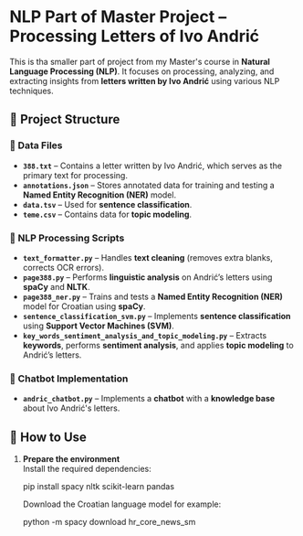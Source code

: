 # NLP Part of Master Project – Processing Letters of Ivo Andrić

This is tha smaller part of project from my Master's course in **Natural Language Processing (NLP)**. It focuses on processing, analyzing, and extracting insights from **letters written by Ivo Andrić** using various NLP techniques.

## 📂 Project Structure

### 🔹 Data Files
- **`388.txt`** – Contains a letter written by Ivo Andrić, which serves as the primary text for processing.
- **`annotations.json`** – Stores annotated data for training and testing a **Named Entity Recognition (NER)** model.
- **`data.tsv`** – Used for **sentence classification**.
- **`teme.csv`** – Contains data for **topic modeling**.

### 🔹 NLP Processing Scripts
- **`text_formatter.py`** – Handles **text cleaning** (removes extra blanks, corrects OCR errors).
- **`page388.py`** – Performs **linguistic analysis** on Andrić’s letters using **spaCy** and **NLTK**.
- **`page388_ner.py`** – Trains and tests a **Named Entity Recognition (NER)** model for Croatian using **spaCy**.
- **`sentence_classification_svm.py`** – Implements **sentence classification** using **Support Vector Machines (SVM)**.
- **`key_words_sentiment_analysis_and_topic_modeling.py`** – Extracts **keywords**, performs **sentiment analysis**, and applies **topic modeling** to Andrić’s letters.

### 🔹 Chatbot Implementation
- **`andric_chatbot.py`** – Implements a **chatbot** with a **knowledge base** about Ivo Andrić's letters.

## 🚀 How to Use

1. **Prepare the environment**  
   Install the required dependencies:
   
   pip install spacy nltk scikit-learn pandas

   Download the Croatian language model for example:

   python -m spacy download hr_core_news_sm

